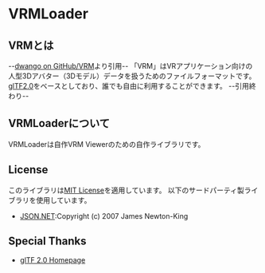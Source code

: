 # VRMLoader

## VRMとは
--[dwango on GitHub/VRM](https://dwango.github.io/vrm/)より引用--
「VRM」はVRアプリケーション向けの人型3Dアバター（3Dモデル）データを扱うためのファイルフォーマットです。
[glTF2.0](https://www.khronos.org/gltf/)をベースとしており、誰でも自由に利用することができます。
--引用終わり--

## VRMLoaderについて
VRMLoaderは自作VRM Viewerのための自作ライブラリです。

## License
このライブラリは[MIT License](./LICENSE)を適用しています。
以下のサードパーティ製ライブラリを使用しています。
* [JSON.NET](https://www.newtonsoft.com/json):Copyright (c) 2007 James Newton-King

## Special Thanks
* [glTF 2.0 Homepage](https://github.com/KhronosGroup/glTF/)
